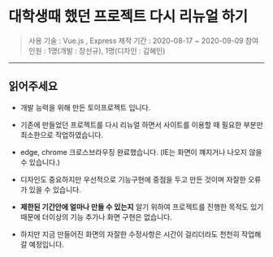 # 대학생때 했던 프로젝트 다시 리뉴얼 하기

> 사용 기술 : Vue.js , Express
> 제작 기간 : 2020-08-17 ~ 2020-09-09
> 참여 인원 : 1명(개발 : 장선규), 1명(디자인 : 김혜인)

---

## 읽어주세요

- 개발 능력을 위해 만든 토이프로젝트 입니다.

- 기존에 만들었던 프로젝트를 다시 리뉴얼 하면서 사이트를 이용할 때 필요한 부분만 최소한으로 작업하였습니다.

- edge, chrome 크로스브라우징 완료했습니다. (IE는 화면이 꺠지거나 나오지 않을 수 있습니다.)

- 디자인도 중요하지만 우선적으로 기능구현에 중점을 두고 만든 것이며 자잘한 오류가 있을 수 있습니다.

- **제한된 기간안에 얼마나 만들 수 있는지** 알기 위하여 프로젝트를 진행한 목적도 있기 때문에 더이상의 기능 추가나 화면 구현은 없습니다.

- 하지만 지금 만들어진 화면의 자잘한 수정사항은 시간이 걸리더라도 천천히 작업해 갈 예정입니다.
